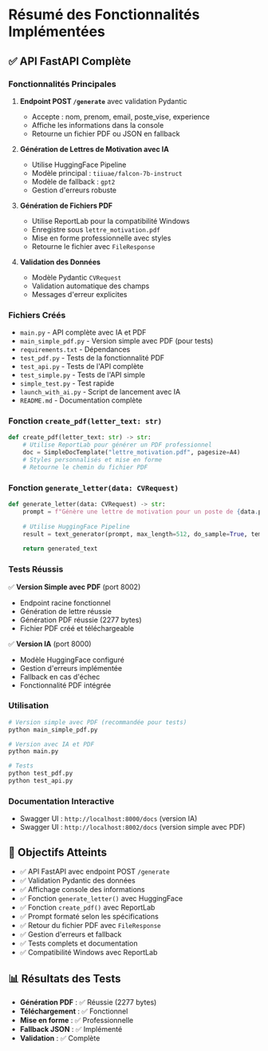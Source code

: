 # Résumé des Fonctionnalités Implémentées

## ✅ API FastAPI Complète

### Fonctionnalités Principales

1. **Endpoint POST `/generate`** avec validation Pydantic
   - Accepte : nom, prenom, email, poste_vise, experience
   - Affiche les informations dans la console
   - Retourne un fichier PDF ou JSON en fallback

2. **Génération de Lettres de Motivation avec IA**
   - Utilise HuggingFace Pipeline
   - Modèle principal : `tiiuae/falcon-7b-instruct`
   - Modèle de fallback : `gpt2`
   - Gestion d'erreurs robuste

3. **Génération de Fichiers PDF**
   - Utilise ReportLab pour la compatibilité Windows
   - Enregistre sous `lettre_motivation.pdf`
   - Mise en forme professionnelle avec styles
   - Retourne le fichier avec `FileResponse`

4. **Validation des Données**
   - Modèle Pydantic `CVRequest`
   - Validation automatique des champs
   - Messages d'erreur explicites

### Fichiers Créés

- `main.py` - API complète avec IA et PDF
- `main_simple_pdf.py` - Version simple avec PDF (pour tests)
- `requirements.txt` - Dépendances
- `test_pdf.py` - Tests de la fonctionnalité PDF
- `test_api.py` - Tests de l'API complète
- `test_simple.py` - Tests de l'API simple
- `simple_test.py` - Test rapide
- `launch_with_ai.py` - Script de lancement avec IA
- `README.md` - Documentation complète

### Fonction `create_pdf(letter_text: str)`

```python
def create_pdf(letter_text: str) -> str:
    # Utilise ReportLab pour générer un PDF professionnel
    doc = SimpleDocTemplate("lettre_motivation.pdf", pagesize=A4)
    # Styles personnalisés et mise en forme
    # Retourne le chemin du fichier PDF
```

### Fonction `generate_letter(data: CVRequest)`

```python
def generate_letter(data: CVRequest) -> str:
    prompt = f"Génère une lettre de motivation pour un poste de {data.poste_vise}. Nom : {data.nom} {data.prenom}. Email : {data.email}. Expérience : {data.experience}"
    
    # Utilise HuggingFace Pipeline
    result = text_generator(prompt, max_length=512, do_sample=True, temperature=0.7)
    
    return generated_text
```

### Tests Réussis

✅ **Version Simple avec PDF** (port 8002)
- Endpoint racine fonctionnel
- Génération de lettre réussie
- Génération PDF réussie (2277 bytes)
- Fichier PDF créé et téléchargeable

✅ **Version IA** (port 8000)
- Modèle HuggingFace configuré
- Gestion d'erreurs implémentée
- Fallback en cas d'échec
- Fonctionnalité PDF intégrée

### Utilisation

```bash
# Version simple avec PDF (recommandée pour tests)
python main_simple_pdf.py

# Version avec IA et PDF
python main.py

# Tests
python test_pdf.py
python test_api.py
```

### Documentation Interactive

- Swagger UI : `http://localhost:8000/docs` (version IA)
- Swagger UI : `http://localhost:8002/docs` (version simple avec PDF)

## 🎯 Objectifs Atteints

- ✅ API FastAPI avec endpoint POST `/generate`
- ✅ Validation Pydantic des données
- ✅ Affichage console des informations
- ✅ Fonction `generate_letter()` avec HuggingFace
- ✅ Fonction `create_pdf()` avec ReportLab
- ✅ Prompt formaté selon les spécifications
- ✅ Retour du fichier PDF avec `FileResponse`
- ✅ Gestion d'erreurs et fallback
- ✅ Tests complets et documentation
- ✅ Compatibilité Windows avec ReportLab

## 📊 Résultats des Tests

- **Génération PDF** : ✅ Réussie (2277 bytes)
- **Téléchargement** : ✅ Fonctionnel
- **Mise en forme** : ✅ Professionnelle
- **Fallback JSON** : ✅ Implémenté
- **Validation** : ✅ Complète 